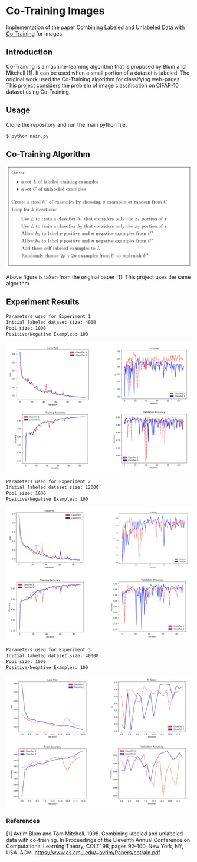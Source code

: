 # Co-Training Images

Implementation of the paper [Combining Labeled and Unlabeled Data with Co-Training](https://www.cs.cmu.edu/~avrim/Papers/cotrain.pdf) for images.

## Introduction

Co-Training is a machine-learning algorithm that is proposed by Blum and Mitchell [1]. It can be used when a small portion of a dataset is labeled. The original work used the Co-Training algorithm for classifying web-pages. This project considers the problem of image classification on CIFAR-10 dataset using Co-Training.

## Usage

Clone the repository and run the main python file.

```
$ python main.py
```

## Co-Training Algorithm

![Alt text](/figs/algo.png?raw=true "Algorithm")  

Above figure is taken from the original paper [1]. This project uses the same algorithm.

## Experiment Results

```
Parameters used for Experiment 1
Initial labeled dataset size: 4000
Pool size: 1000
Positive/Negative Examples: 100
```
![Alt text](/figs/exp1.png?raw=true "Experiment 1")  


```
Parameters used for Experiment 2
Initial labeled dataset size: 12000
Pool size: 1000
Positive/Negative Examples: 100
```
![Alt text](/figs/exp2.png?raw=true "Experiment 2")  

```
Parameters used for Experiment 3
Initial labeled dataset size: 40000
Pool size: 1000
Positive/Negative Examples: 100
```
![Alt text](/figs/exp3.png?raw=true "Experiment 3")  


### References

[1] Avrim Blum and Tom Mitchell. 1998. Combining labeled and unlabeled data with co-training. In Proceedings of the Eleventh Annual Conference on Computational Learning Theory, COLT’ 98, pages 92–100, New York, NY, USA. ACM. https://www.cs.cmu.edu/~avrim/Papers/cotrain.pdf
